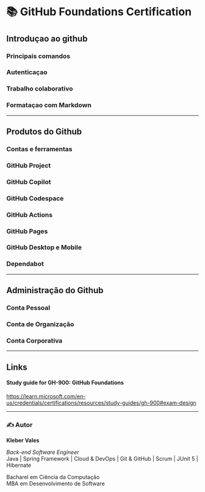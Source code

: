 # 📚 GitHub Foundations Certification

## Introduçao ao github
### Principais comandos
### Autenticaçao
### Trabalho colaborativo
### Formataçao com Markdown

---

## Produtos do Github
### Contas e ferramentas
### GitHub Project
### GitHub Copilot
### GitHub Codespace
### GitHub Actions
### GitHub Pages
### GitHub Desktop e Mobile
### Dependabot

--- 

## Administração do Github
### Conta Pessoal
### Conta de Organização
### Conta Corporativa


---

## Links

#### Study guide for GH-900: GitHub Foundations 
https://learn.microsoft.com/en-us/credentials/certifications/resources/study-guides/gh-900#exam-design

---

### ✍️ Autor

**Kleber Vales**  

*Back-end Software Engineer*  
Java | Spring Framework | Cloud & DevOps | Git & GitHub | Scrum | JUnit 5 | Hibernate  

Bacharel em Ciência da Computação  
MBA em Desenvolvimento de Software 


